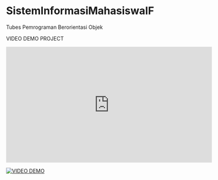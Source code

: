 # SistemInformasiMahasiswaIF
Tubes Pemrograman Berorientasi Objek

VIDEO DEMO PROJECT

<iframe width="560" height="315"
src="https://www.youtube.com/watch?v=Y749yEumiLo" 
frameborder="0" 
allow="accelerometer; autoplay; encrypted-media; gyroscope; picture-in-picture" 
allowfullscreen></iframe>

[![VIDEO DEMO](https://img.youtube.com/vi/Y749yEumiLo/0.jpg)](https://www.youtube.com/watch?v=Y749yEumiLo)
